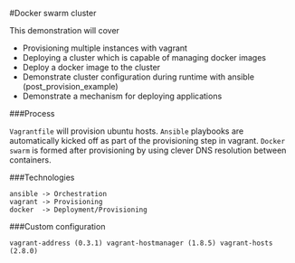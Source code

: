 #Docker swarm cluster

This demonstration will cover

- Provisioning multiple instances with vagrant
- Deploying a cluster which is capable of managing docker images
- Deploy a docker image to the cluster 
- Demonstrate cluster configuration during runtime with ansible (post_provision_example)
- Demonstrate a mechanism for deploying applications

###Process

`Vagrantfile` will provision ubuntu hosts.
`Ansible` playbooks are automatically kicked off as part of the provisioning step in vagrant.
`Docker swarm` is formed after provisioning by using clever DNS resolution between containers.

###Technologies

```
ansible -> Orchestration
vagrant -> Provisioning
docker  -> Deployment/Provisioning
```

###Custom configuration

`vagrant-address (0.3.1) vagrant-hostmanager (1.8.5) vagrant-hosts (2.8.0)`
